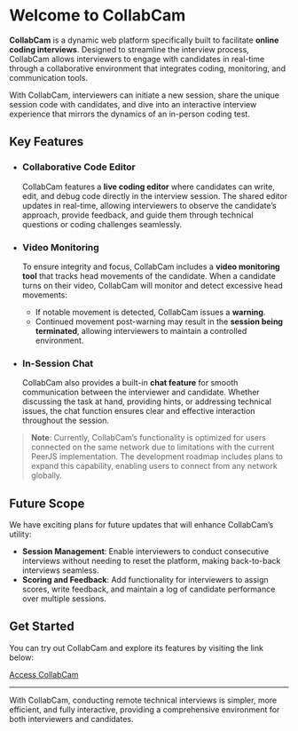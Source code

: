 # Welcome to CollabCam

**CollabCam** is a dynamic web platform specifically built to facilitate **online coding interviews**. Designed to streamline the interview process, CollabCam allows interviewers to engage with candidates in real-time through a collaborative environment that integrates coding, monitoring, and communication tools.

With CollabCam, interviewers can initiate a new session, share the unique session code with candidates, and dive into an interactive interview experience that mirrors the dynamics of an in-person coding test.

## Key Features

- ### **Collaborative Code Editor**
  CollabCam features a **live coding editor** where candidates can write, edit, and debug code directly in the interview session. The shared editor updates in real-time, allowing interviewers to observe the candidate’s approach, provide feedback, and guide them through technical questions or coding challenges seamlessly.

- ### **Video Monitoring**
  To ensure integrity and focus, CollabCam includes a **video monitoring tool** that tracks head movements of the candidate. When a candidate turns on their video, CollabCam will monitor and detect excessive head movements:
  - If notable movement is detected, CollabCam issues a **warning**.
  - Continued movement post-warning may result in the **session being terminated**, allowing interviewers to maintain a controlled environment.

- ### **In-Session Chat**
  CollabCam also provides a built-in **chat feature** for smooth communication between the interviewer and candidate. Whether discussing the task at hand, providing hints, or addressing technical issues, the chat function ensures clear and effective interaction throughout the session.

> **Note**: Currently, CollabCam’s functionality is optimized for users connected on the same network due to limitations with the current PeerJS implementation. The development roadmap includes plans to expand this capability, enabling users to connect from any network globally.

## Future Scope

We have exciting plans for future updates that will enhance CollabCam’s utility:
- **Session Management**: Enable interviewers to conduct consecutive interviews without needing to reset the platform, making back-to-back interviews seamless.
- **Scoring and Feedback**: Add functionality for interviewers to assign scores, write feedback, and maintain a log of candidate performance over multiple sessions.

## Get Started

You can try out CollabCam and explore its features by visiting the link below:

[Access CollabCam](https://collabcam.onrender.com/)

---

With CollabCam, conducting remote technical interviews is simpler, more efficient, and fully interactive, providing a comprehensive environment for both interviewers and candidates.
